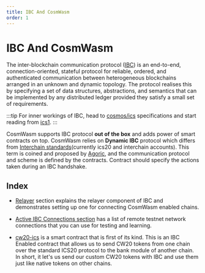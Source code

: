 ```yaml
---
title: IBC And CosmWasm
order: 1
---
```


# IBC And CosmWasm

The inter-blockchain communication protocol ([IBC](https://ibcprotocol.org/)) is an end-to-end, connection-oriented,
stateful protocol for reliable, ordered, and authenticated communication between heterogeneous blockchains arranged
in an unknown and dynamic topology. The protocol realises this by specifying a set of data structures, abstractions,
and semantics that can be implemented by any distributed ledger provided they satisfy a small set of requirements.

:::tip
For inner workings of IBC, head to [cosmos/ics](https://github.com/cosmos/ics) specifications and
start reading from [ics1](https://github.com/cosmos/ics/tree/master/spec/ics-001-ics-standard).
:::

CosmWasm supports IBC protocol **out of the box** and adds power of smart contracts on top.
CosmWasm relies on **Dynamic IBC** protocol which differs from
[Interchain standards](https://github.com/cosmos/ics#ibcapp)(currently ics20 and interchain accounts).
This term is coined and proposed by [Agoric](https://medium.com/agoric/the-road-to-dynamic-ibc-4a43bc964bca), and the
communication protocol and scheme is defined by the contracts. Contract should specify the actions taken during an
IBC handshake.

## Index

* [Relayer](02-relayer.md) section explains the relayer component of IBC and demonstrates setting up one for
  connecting CosmWasm enabled chains.

* [Active IBC Connections section](03-active-connections.md) has a list of remote testnet network connections that you
  can use for testing and learning.

* [cw20-ics](04-cw20-ics20.md) is a smart contract that is first of its kind. This is an IBC Enabled contract that
  allows us
  to send CW20 tokens from one chain over the standard ICS20 protocol to the bank module of another chain. In short,
  it let's us send our custom CW20 tokens with IBC and use them just like native tokens on other chains.
